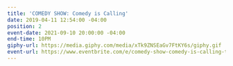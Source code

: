 ```yaml
---
title: 'COMEDY SHOW: Comedy is Calling'
date: 2019-04-11 12:54:00 -04:00
position: 2
event-date: 2021-09-10 20:00:00 -04:00
end-time: 10PM
giphy-url: https://media.giphy.com/media/xTk9ZNSEaGv7FtKY6s/giphy.gif
event-url: https://www.eventbrite.com/e/comedy-show-comedy-is-calling-tickets-169687486841
---
```


